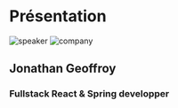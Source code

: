 <!-- .slide: class="speaker-slide" -->

# Présentation

![speaker](./assets/images/jge.jpg)
![company](./assets/images/logo-sfeir-blanc.png)

## Jonathan Geoffroy

### Fullstack React & Spring developper
<!-- .element: class="icon-rule icon-first" -->



